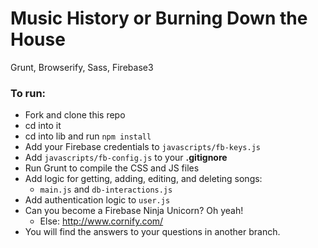 # Music History or Burning Down the House
Grunt, Browserify, Sass, Firebase3

### To run:
+ Fork and clone this repo
+ cd into it
+ cd into lib and run `npm install`
+ Add your Firebase credentials to `javascripts/fb-keys.js`
+ Add `javascripts/fb-config.js` to your **.gitignore**
+ Run Grunt to compile the CSS and JS files
+ Add logic for getting, adding, editing, and deleting songs:
    + `main.js` and `db-interactions.js`
+ Add authentication logic to `user.js`
+ Can you become a Firebase Ninja Unicorn? Oh yeah!
    + Else: http://www.cornify.com/
+ You will find the answers to your questions in another branch.